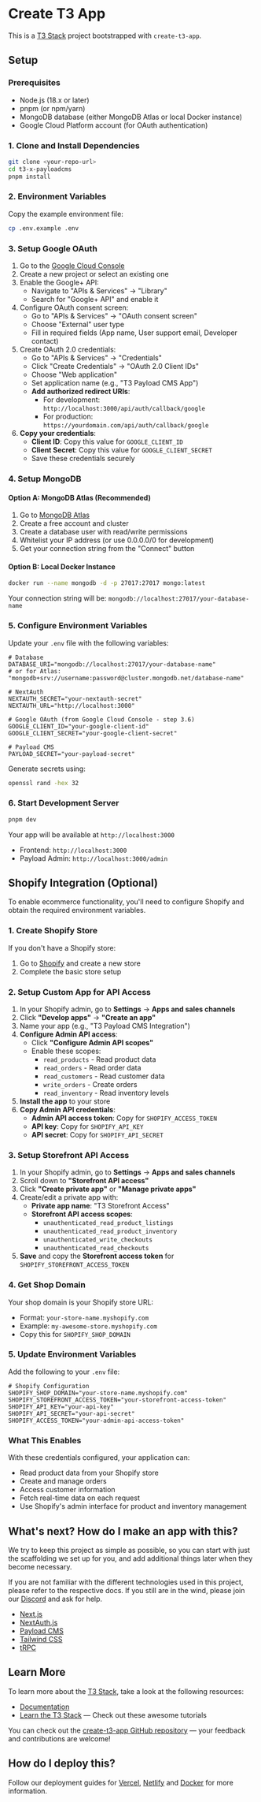 # Create T3 App

This is a [T3 Stack](https://create.t3.gg/) project bootstrapped with `create-t3-app`.

## Setup

### Prerequisites

- Node.js (18.x or later)
- pnpm (or npm/yarn)
- MongoDB database (either MongoDB Atlas or local Docker instance)
- Google Cloud Platform account (for OAuth authentication)

### 1. Clone and Install Dependencies

```bash
git clone <your-repo-url>
cd t3-x-payloadcms
pnpm install
```

### 2. Environment Variables

Copy the example environment file:

```bash
cp .env.example .env
```

### 3. Setup Google OAuth

1. Go to the [Google Cloud Console](https://console.cloud.google.com/)
2. Create a new project or select an existing one
3. Enable the Google+ API:
   - Navigate to "APIs & Services" → "Library"
   - Search for "Google+ API" and enable it
4. Configure OAuth consent screen:
   - Go to "APIs & Services" → "OAuth consent screen"
   - Choose "External" user type
   - Fill in required fields (App name, User support email, Developer contact)
5. Create OAuth 2.0 credentials:
   - Go to "APIs & Services" → "Credentials"
   - Click "Create Credentials" → "OAuth 2.0 Client IDs"
   - Choose "Web application"
   - Set application name (e.g., "T3 Payload CMS App")
   - **Add authorized redirect URIs**:
     - For development: `http://localhost:3000/api/auth/callback/google`
     - For production: `https://yourdomain.com/api/auth/callback/google`
6. **Copy your credentials**:
   - **Client ID**: Copy this value for `GOOGLE_CLIENT_ID`
   - **Client Secret**: Copy this value for `GOOGLE_CLIENT_SECRET`
   - Save these credentials securely

### 4. Setup MongoDB

#### Option A: MongoDB Atlas (Recommended)

1. Go to [MongoDB Atlas](https://www.mongodb.com/atlas)
2. Create a free account and cluster
3. Create a database user with read/write permissions
4. Whitelist your IP address (or use 0.0.0.0/0 for development)
5. Get your connection string from the "Connect" button

#### Option B: Local Docker Instance

```bash
docker run --name mongodb -d -p 27017:27017 mongo:latest
```

Your connection string will be: `mongodb://localhost:27017/your-database-name`

### 5. Configure Environment Variables

Update your `.env` file with the following variables:

```env
# Database
DATABASE_URI="mongodb://localhost:27017/your-database-name"
# or for Atlas: "mongodb+srv://username:password@cluster.mongodb.net/database-name"

# NextAuth
NEXTAUTH_SECRET="your-nextauth-secret"
NEXTAUTH_URL="http://localhost:3000"

# Google OAuth (from Google Cloud Console - step 3.6)
GOOGLE_CLIENT_ID="your-google-client-id"
GOOGLE_CLIENT_SECRET="your-google-client-secret"

# Payload CMS
PAYLOAD_SECRET="your-payload-secret"
```

Generate secrets using:
```bash
openssl rand -hex 32
```

### 6. Start Development Server

```bash
pnpm dev
```

Your app will be available at `http://localhost:3000`

- Frontend: `http://localhost:3000`
- Payload Admin: `http://localhost:3000/admin`

## Shopify Integration (Optional)

To enable ecommerce functionality, you'll need to configure Shopify and obtain the required environment variables.

### 1. Create Shopify Store

If you don't have a Shopify store:
1. Go to [Shopify](https://www.shopify.com/) and create a new store
2. Complete the basic store setup

### 2. Setup Custom App for API Access

1. In your Shopify admin, go to **Settings** → **Apps and sales channels**
2. Click **"Develop apps"** → **"Create an app"**
3. Name your app (e.g., "T3 Payload CMS Integration")
4. **Configure Admin API access**:
   - Click **"Configure Admin API scopes"**
   - Enable these scopes:
     - `read_products` - Read product data
     - `read_orders` - Read order data
     - `read_customers` - Read customer data
     - `write_orders` - Create orders
     - `read_inventory` - Read inventory levels
5. **Install the app** to your store
6. **Copy Admin API credentials**:
   - **Admin API access token**: Copy for `SHOPIFY_ACCESS_TOKEN`
   - **API key**: Copy for `SHOPIFY_API_KEY`
   - **API secret**: Copy for `SHOPIFY_API_SECRET`

### 3. Setup Storefront API Access

1. In your Shopify admin, go to **Settings** → **Apps and sales channels**
2. Scroll down to **"Storefront API access"**
3. Click **"Create private app"** or **"Manage private apps"**
4. Create/edit a private app with:
   - **Private app name**: "T3 Storefront Access"
   - **Storefront API access scopes**:
     - `unauthenticated_read_product_listings`
     - `unauthenticated_read_product_inventory`
     - `unauthenticated_write_checkouts`
     - `unauthenticated_read_checkouts`
5. **Save** and copy the **Storefront access token** for `SHOPIFY_STOREFRONT_ACCESS_TOKEN`

### 4. Get Shop Domain

Your shop domain is your Shopify store URL:
- Format: `your-store-name.myshopify.com`
- Example: `my-awesome-store.myshopify.com`
- Copy this for `SHOPIFY_SHOP_DOMAIN`

### 5. Update Environment Variables

Add the following to your `.env` file:

```env
# Shopify Configuration
SHOPIFY_SHOP_DOMAIN="your-store-name.myshopify.com"
SHOPIFY_STOREFRONT_ACCESS_TOKEN="your-storefront-access-token"
SHOPIFY_API_KEY="your-api-key"
SHOPIFY_API_SECRET="your-api-secret"
SHOPIFY_ACCESS_TOKEN="your-admin-api-access-token"
```

### What This Enables

With these credentials configured, your application can:
- Read product data from your Shopify store
- Create and manage orders
- Access customer information
- Fetch real-time data on each request
- Use Shopify's admin interface for product and inventory management

## What's next? How do I make an app with this?

We try to keep this project as simple as possible, so you can start with just the scaffolding we set up for you, and add additional things later when they become necessary.

If you are not familiar with the different technologies used in this project, please refer to the respective docs. If you still are in the wind, please join our [Discord](https://t3.gg/discord) and ask for help.

- [Next.js](https://nextjs.org)
- [NextAuth.js](https://next-auth.js.org)
- [Payload CMS](https://payloadcms.com/docs/getting-started/what-is-payload)
- [Tailwind CSS](https://tailwindcss.com)
- [tRPC](https://trpc.io)

## Learn More

To learn more about the [T3 Stack](https://create.t3.gg/), take a look at the following resources:

- [Documentation](https://create.t3.gg/)
- [Learn the T3 Stack](https://create.t3.gg/en/faq#what-learning-resources-are-currently-available) — Check out these awesome tutorials

You can check out the [create-t3-app GitHub repository](https://github.com/t3-oss/create-t3-app) — your feedback and contributions are welcome!

## How do I deploy this?

Follow our deployment guides for [Vercel](https://create.t3.gg/en/deployment/vercel), [Netlify](https://create.t3.gg/en/deployment/netlify) and [Docker](https://create.t3.gg/en/deployment/docker) for more information.
